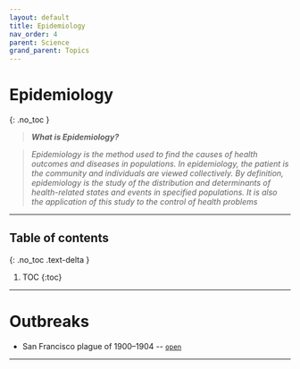 ```yaml
---
layout: default
title: Epidemiology
nav_order: 4
parent: Science
grand_parent: Topics
---
```


# Epidemiology
{: .no_toc }

> *__What is Epidemiology?__*

> *Epidemiology is the method used to find the causes of health outcomes and diseases in populations. In epidemiology, the patient is the community and individuals are viewed collectively. By definition, epidemiology is the study of the distribution and determinants of health-related states and events in specified populations. It is also the application of this study to the control of health problems*

---

## Table of contents
{: .no_toc .text-delta }

1. TOC
{:toc}

---

# Outbreaks

- San Francisco plague of 1900–1904 -- [`open`](https://en.wikipedia.org/wiki/San_Francisco_plague_of_1900%E2%80%931904)


---


